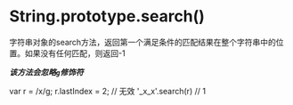 String.prototype.search()
===========

字符串对象的search方法，返回第一个满足条件的匹配结果在整个字符串中的位置。如果没有任何匹配，则返回-1

***该方法会忽略`g`修饰符***

var r = /x/g;
r.lastIndex = 2; // 无效
'_x_x'.search(r) // 1